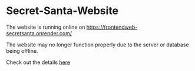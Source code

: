 # Secret-Santa-Website

The website is running online on https://frontendweb-secretsanta.onrender.com/

The website may no longer function properly due to the server or database being offline.

Check out the details [here](./frontend/dossier.md)
